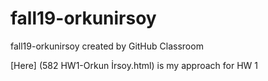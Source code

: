 # fall19-orkunirsoy
fall19-orkunirsoy created by GitHub Classroom

[Here] (582 HW1-Orkun İrsoy.html) is my approach for HW 1
